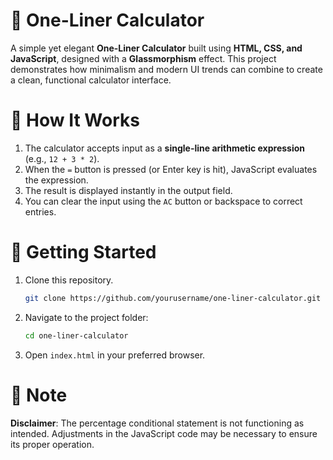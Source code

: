 # 🧮 One-Liner Calculator
A simple yet elegant **One-Liner Calculator** built using **HTML, CSS, and JavaScript**, designed with a **Glassmorphism** effect. This project demonstrates how minimalism and modern UI trends can combine to create a clean, functional calculator interface.

# 🧩 How It Works
1. The calculator accepts input as a **single-line arithmetic expression** (e.g., `12 + 3 * 2`).  
2. When the `=` button is pressed (or Enter key is hit), JavaScript evaluates the expression.  
3. The result is displayed instantly in the output field.  
4. You can clear the input using the `AC` button or backspace to correct entries.

# 🚀 Getting Started
1. Clone this repository.
   ```bash
   git clone https://github.com/yourusername/one-liner-calculator.git
2. Navigate to the project folder:
   ```bash
   cd one-liner-calculator
4. Open `index.html` in your preferred browser.

# 📝 Note
**Disclaimer**: The percentage conditional statement is not functioning as intended. Adjustments in the JavaScript code may be necessary to ensure its proper operation.
